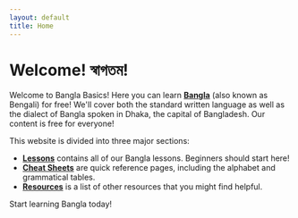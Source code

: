 ```yaml
---
layout: default
title: Home
---
```

# Welcome! স্বাগতম!
Welcome to Bangla Basics!
Here you can learn <a href="https://en.wikipedia.org/wiki/Bengali_language" target="_blank">**Bangla**</a> (also known as Bengali) for free!
We'll cover both the standard written language
as well as the dialect of Bangla spoken in Dhaka, the capital of Bangladesh.
Our content is free for everyone!

This website is divided into three major sections:
- [**Lessons**](/bangla/lessons) contains all of our Bangla lessons.
  Beginners should start here!
- [**Cheat Sheets**](/bangla/cheat-sheets) are quick reference pages, including the alphabet and grammatical tables.
- [**Resources**](/bangla/resources) is a list of other resources that you might find helpful.

Start learning Bangla today!
